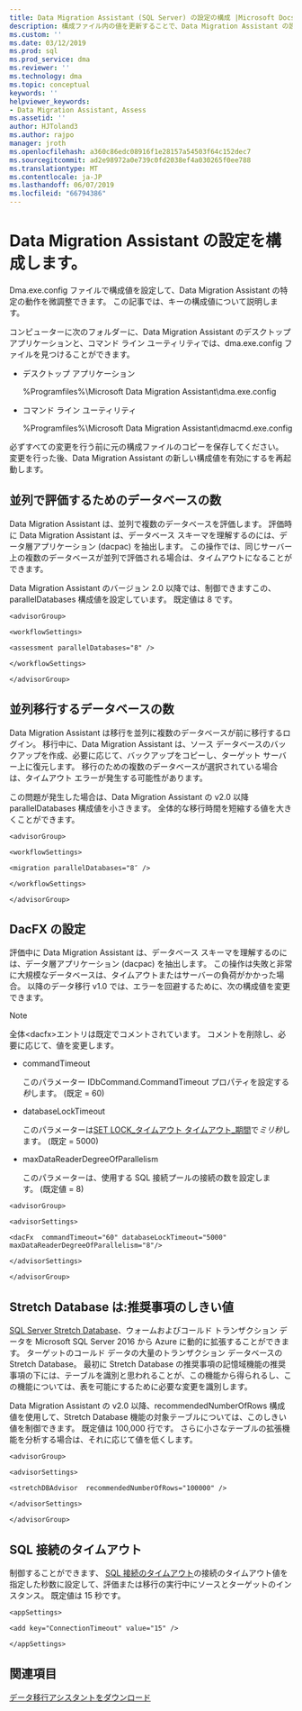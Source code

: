 ```yaml
---
title: Data Migration Assistant (SQL Server) の設定の構成 |Microsoft Docs
description: 構成ファイル内の値を更新することで、Data Migration Assistant の設定を構成する方法について説明します
ms.custom: ''
ms.date: 03/12/2019
ms.prod: sql
ms.prod_service: dma
ms.reviewer: ''
ms.technology: dma
ms.topic: conceptual
keywords: ''
helpviewer_keywords:
- Data Migration Assistant, Assess
ms.assetid: ''
author: HJToland3
ms.author: rajpo
manager: jroth
ms.openlocfilehash: a360c86edc08916f1e28157a54503f64c152dec7
ms.sourcegitcommit: ad2e98972a0e739c0fd2038ef4a030265f0ee788
ms.translationtype: MT
ms.contentlocale: ja-JP
ms.lasthandoff: 06/07/2019
ms.locfileid: "66794386"
---
```

# <a name="configure-settings-for-data-migration-assistant"></a>Data Migration Assistant の設定を構成します。

Dma.exe.config ファイルで構成値を設定して、Data Migration Assistant の特定の動作を微調整できます。 この記事では、キーの構成値について説明します。

コンピューターに次のフォルダーに、Data Migration Assistant のデスクトップ アプリケーションと、コマンド ライン ユーティリティでは、dma.exe.config ファイルを見つけることができます。

- デスクトップ アプリケーション

  %Programfiles%\\Microsoft Data Migration Assistant\\dma.exe.config

- コマンド ライン ユーティリティ

  %Programfiles%\\Microsoft Data Migration Assistant\\dmacmd.exe.config 

必ずすべての変更を行う前に元の構成ファイルのコピーを保存してください。 変更を行った後、Data Migration Assistant の新しい構成値を有効にするを再起動します。

## <a name="number-of-databases-to-assess-in-parallel"></a>並列で評価するためのデータベースの数

Data Migration Assistant は、並列で複数のデータベースを評価します。 評価時に Data Migration Assistant は、データベース スキーマを理解するのには、データ層アプリケーション (dacpac) を抽出します。 この操作では、同じサーバー上の複数のデータベースが並列で評価される場合は、タイムアウトになることができます。 

Data Migration Assistant のバージョン 2.0 以降では、制御できますこの、parallelDatabases 構成値を設定しています。 既定値は 8 です。

```
<advisorGroup>

<workflowSettings>

<assessment parallelDatabases="8" />

</workflowSettings>

</advisorGroup>
```




## <a name="number-of-databases-to-migrate-in-parallel"></a>並列移行するデータベースの数

Data Migration Assistant は移行を並列に複数のデータベースが前に移行するログイン。 移行中に、Data Migration Assistant は、ソース データベースのバックアップを作成、必要に応じて、バックアップをコピーし、ターゲット サーバー上に復元します。 移行のための複数のデータベースが選択されている場合は、タイムアウト エラーが発生する可能性があります。 

この問題が発生した場合は、Data Migration Assistant の v2.0 以降 parallelDatabases 構成値を小さきます。 全体的な移行時間を短縮する値を大きくことができます。

```
<advisorGroup>

<workflowSettings>

<migration parallelDatabases="8″ />

</workflowSettings>

</advisorGroup>
```


## <a name="dacfx-settings"></a>DacFX の設定

評価中に Data Migration Assistant は、データベース スキーマを理解するのには、データ層アプリケーション (dacpac) を抽出します。 この操作は失敗と非常に大規模なデータベースは、タイムアウトまたはサーバーの負荷がかかった場合。 以降のデータ移行 v1.0 では、エラーを回避するために、次の構成値を変更できます。 

> [!NOTE]
> 全体&lt;dacfx&gt;エントリは既定でコメントされています。 コメントを削除し、必要に応じて、値を変更します。

- commandTimeout

   このパラメーター IDbCommand.CommandTimeout プロパティを設定する*秒*します。 (既定 = 60)

- databaseLockTimeout

   このパラメーターは[SET LOCK\_タイムアウト タイムアウト\_期間](../t-sql/statements/set-lock-timeout-transact-sql.md)で*ミリ秒*します。 (既定 = 5000)

- maxDataReaderDegreeOfParallelism

  このパラメーターは、使用する SQL 接続プールの接続の数を設定します。 (既定値 = 8)

```
<advisorGroup>

<advisorSettings>

<dacFx  commandTimeout="60" databaseLockTimeout="5000"
maxDataReaderDegreeOfParallelism="8"/>

</advisorSettings>

</advisorGroup>
```

## <a name="stretch-database-recommendation-threshold"></a>Stretch Database は:推奨事項のしきい値

[SQL Server Stretch Database](https://docs.microsoft.com/sql/sql-server/stretch-database/stretch-database)、ウォームおよびコールド トランザクション データを Microsoft SQL Server 2016 から Azure に動的に拡張することができます。 ターゲットのコールド データの大量のトランザクション データベースの Stretch Database。 最初に Stretch Database の推奨事項の記憶域機能の推奨事項の下には、テーブルを識別と思われることが、この機能から得られるし、この機能については、表を可能にするために必要な変更を識別します。

Data Migration Assistant の v2.0 以降、recommendedNumberOfRows 構成値を使用して、Stretch Database 機能の対象テーブルについては、このしきい値を制御できます。 既定値は 100,000 行です。 さらに小さなテーブルの拡張機能を分析する場合は、それに応じて値を低くします。

```
<advisorGroup>

<advisorSettings>

<stretchDBAdvisor  recommendedNumberOfRows="100000" />

</advisorSettings>

</advisorGroup>
```


## <a name="sql-connection-timeout"></a>SQL 接続のタイムアウト

制御することができます、 [SQL 接続のタイムアウト](https://msdn.microsoft.com/library/system.data.sqlclient.sqlconnection.connectiontimeout(v=vs.110).aspx)の接続のタイムアウト値を指定した秒数に設定して、評価または移行の実行中にソースとターゲットのインスタンス。 既定値は 15 秒です。

```
<appSettings>

<add key="ConnectionTimeout" value="15" />

</appSettings>
```


## <a name="see-also"></a>関連項目

[データ移行アシスタントをダウンロード](https://www.microsoft.com/download/details.aspx?id=53595)
